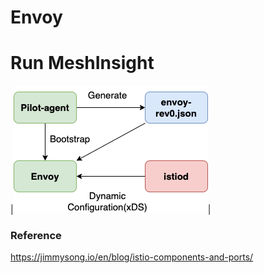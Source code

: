 # Envoy

# Run MeshInsight
|![envoy](./envoy.png)|



### Reference

https://jimmysong.io/en/blog/istio-components-and-ports/
